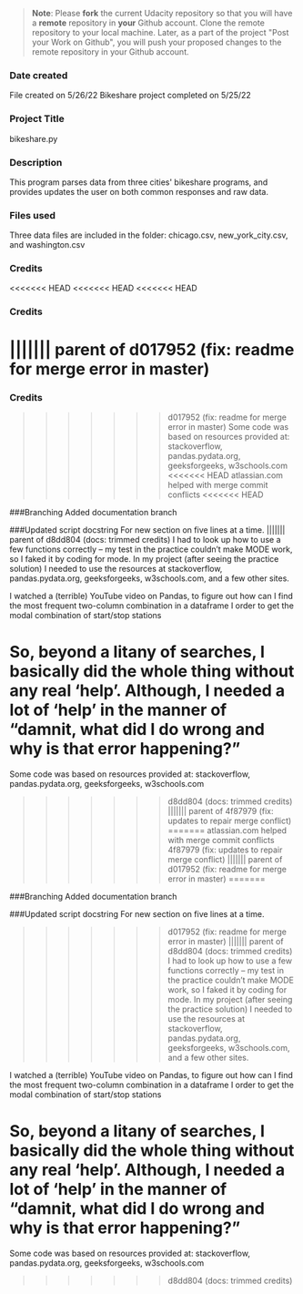 >**Note**: Please **fork** the current Udacity repository so that you will have a **remote** repository in **your** Github account. Clone the remote repository to your local machine. Later, as a part of the project "Post your Work on Github", you will push your proposed changes to the remote repository in your Github account.

### Date created
File created on 5/26/22
Bikeshare project completed on 5/25/22
### Project Title
bikeshare.py

### Description
This program parses data from three cities' bikeshare programs, and provides updates the user on both common responses and raw data.

### Files used
Three data files are included in the folder: chicago.csv, new_york_city.csv, and washington.csv

### Credits
<<<<<<< HEAD
<<<<<<< HEAD
<<<<<<< HEAD
### Credits
||||||| parent of d017952 (fix: readme for merge error in master)
=======
### Credits
>>>>>>> d017952 (fix: readme for merge error in master)
Some code was based on resources provided at:
stackoverflow, pandas.pydata.org, geeksforgeeks, w3schools.com
<<<<<<< HEAD
atlassian.com helped with merge commit conflicts
<<<<<<< HEAD

###Branching
Added documentation branch

###Updated script docstring
For new section on five lines at a time.
||||||| parent of d8dd804 (docs: trimmed credits)
I had to look up how to use a few functions correctly – my test in the practice couldn’t make MODE work, so I faked it by coding for mode. In my project (after seeing the practice solution) I needed to use the resources at stackoverflow, pandas.pydata.org, geeksforgeeks, w3schools.com, and a few other sites.

I watched a (terrible) YouTube video on Pandas, to figure out how can I find the most frequent two-column combination in a dataframe I order to get the modal combination of start/stop stations

So, beyond a litany of searches, I basically did the whole thing without any real ‘help’. Although, I needed a lot of ‘help’ in the manner of “damnit, what did I do wrong and why is that error happening?”
=======
Some code was based on resources provided at:
stackoverflow, pandas.pydata.org, geeksforgeeks, w3schools.com
>>>>>>> d8dd804 (docs: trimmed credits)
||||||| parent of 4f87979 (fix: updates to repair merge conflict)
=======
atlassian.com helped with merge commit conflicts
>>>>>>> 4f87979 (fix: updates to repair merge conflict)
||||||| parent of d017952 (fix: readme for merge error in master)
=======

###Branching
Added documentation branch

###Updated script docstring
For new section on five lines at a time.
>>>>>>> d017952 (fix: readme for merge error in master)
||||||| parent of d8dd804 (docs: trimmed credits)
I had to look up how to use a few functions correctly – my test in the practice couldn’t make MODE work, so I faked it by coding for mode. In my project (after seeing the practice solution) I needed to use the resources at stackoverflow, pandas.pydata.org, geeksforgeeks, w3schools.com, and a few other sites.

I watched a (terrible) YouTube video on Pandas, to figure out how can I find the most frequent two-column combination in a dataframe I order to get the modal combination of start/stop stations

So, beyond a litany of searches, I basically did the whole thing without any real ‘help’. Although, I needed a lot of ‘help’ in the manner of “damnit, what did I do wrong and why is that error happening?”
=======
Some code was based on resources provided at:
stackoverflow, pandas.pydata.org, geeksforgeeks, w3schools.com
>>>>>>> d8dd804 (docs: trimmed credits)
